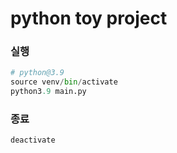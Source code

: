 # python toy project

### 실행
```python
# python@3.9
source venv/bin/activate
python3.9 main.py
```

### 종료
```python
deactivate
```